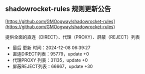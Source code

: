 ## shadowrocket-rules 规则更新公告

[https://github.com/GMOogway/shadowrocket-rules](https://github.com/GMOogway/shadowrocket-rules)

提供全面的直连（DIRECT）、代理（PROXY）、屏蔽（REJECT）列表
- 最后 更新 时间：2024-12-08 06:39:27
- 直连DIRECT列表：95779，update +0
- 代理PROXY 列表：31135，update +0
- 屏蔽REJECT列表：66667，update +30
